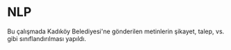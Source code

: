 # NLP
Bu çalışmada Kadıköy Belediyesi'ne gönderilen metinlerin şikayet, talep, vs. gibi sınıflandırılması yapıldı. 
